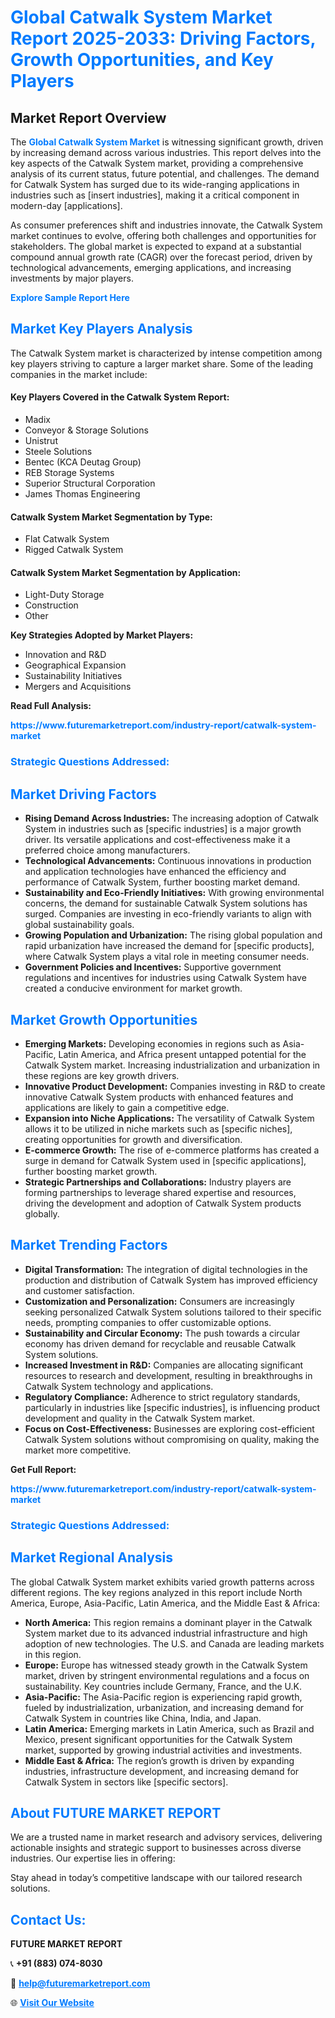 <h1 style="color: #007BFF;">Global Catwalk System Market Report 2025-2033: Driving Factors, Growth Opportunities, and Key Players</h1>

<section id="overview">
<h2>Market Report Overview</h2>
<p>The <a href="https://www.futuremarketreport.com/industry-report/catwalk-system-market" style="color: #007BFF; text-decoration: none;"><strong>Global Catwalk System Market</strong></a> is witnessing significant growth, driven by increasing demand across various industries. This report delves into the key aspects of the Catwalk System market, providing a comprehensive analysis of its current status, future potential, and challenges. The demand for Catwalk System has surged due to its wide-ranging applications in industries such as [insert industries], making it a critical component in modern-day [applications].</p>
<p>As consumer preferences shift and industries innovate, the Catwalk System market continues to evolve, offering both challenges and opportunities for stakeholders. The global market is expected to expand at a substantial compound annual growth rate (CAGR) over the forecast period, driven by technological advancements, emerging applications, and increasing investments by major players.</p>
</section>

<section id="overview">
<p><a href="https://www.futuremarketreport.com/request-sample/reportId=86637" style="color: #007BFF; text-decoration: none;"><strong>Explore Sample Report Here</strong></a></p>
</section>

<section id="key-players">
<h2 style="color: #007BFF;">Market Key Players Analysis</h2>
<p>The Catwalk System market is characterized by intense competition among key players striving to capture a larger market share. Some of the leading companies in the market include:</p>
<h4>Key Players Covered in the Catwalk System Report:</h4>
<ul><li>Madix</li><li>Conveyor &amp; Storage Solutions</li><li>Unistrut</li><li>Steele Solutions</li><li>Bentec (KCA Deutag Group)</li><li>REB Storage Systems</li><li>Superior Structural Corporation</li><li>James Thomas Engineering</li></ul>
<h4>Catwalk System Market Segmentation by Type:</h4>
<ul><li>Flat Catwalk System</li><li>Rigged Catwalk System</li></ul>

<h4>Catwalk System Market Segmentation by Application:</h4>
<ul><li>Light-Duty Storage</li><li>Construction</li><li>Other</li></ul>
<p><strong>Key Strategies Adopted by Market Players:</strong></p>
<ul>
<li>Innovation and R&D</li>
<li>Geographical Expansion</li>
<li>Sustainability Initiatives</li>
<li>Mergers and Acquisitions</li>
</ul>
</section>

<section>
<p><strong>Read Full Analysis: </strong></p><a href="https://www.futuremarketreport.com/industry-report/catwalk-system-market" style="color: #007BFF; text-decoration: none;"><strong>https://www.futuremarketreport.com/industry-report/catwalk-system-market</strong></a>
<h3 style="color: #007BFF;">Strategic Questions Addressed:</h3>
</section>

<section id="driving-factors">
<h2 style="color: #007BFF;">Market Driving Factors</h2>
<ul>
<li><strong>Rising Demand Across Industries:</strong> The increasing adoption of Catwalk System in industries such as [specific industries] is a major growth driver. Its versatile applications and cost-effectiveness make it a preferred choice among manufacturers.</li>
<li><strong>Technological Advancements:</strong> Continuous innovations in production and application technologies have enhanced the efficiency and performance of Catwalk System, further boosting market demand.</li>
<li><strong>Sustainability and Eco-Friendly Initiatives:</strong> With growing environmental concerns, the demand for sustainable Catwalk System solutions has surged. Companies are investing in eco-friendly variants to align with global sustainability goals.</li>
<li><strong>Growing Population and Urbanization:</strong> The rising global population and rapid urbanization have increased the demand for [specific products], where Catwalk System plays a vital role in meeting consumer needs.</li>
<li><strong>Government Policies and Incentives:</strong> Supportive government regulations and incentives for industries using Catwalk System have created a conducive environment for market growth.</li>
</ul>
</section>

<section id="growth-opportunities">
<h2 style="color: #007BFF;">Market Growth Opportunities</h2>
<ul>
<li><strong>Emerging Markets:</strong> Developing economies in regions such as Asia-Pacific, Latin America, and Africa present untapped potential for the Catwalk System market. Increasing industrialization and urbanization in these regions are key growth drivers.</li>
<li><strong>Innovative Product Development:</strong> Companies investing in R&D to create innovative Catwalk System products with enhanced features and applications are likely to gain a competitive edge.</li>
<li><strong>Expansion into Niche Applications:</strong> The versatility of Catwalk System allows it to be utilized in niche markets such as [specific niches], creating opportunities for growth and diversification.</li>
<li><strong>E-commerce Growth:</strong> The rise of e-commerce platforms has created a surge in demand for Catwalk System used in [specific applications], further boosting market growth.</li>
<li><strong>Strategic Partnerships and Collaborations:</strong> Industry players are forming partnerships to leverage shared expertise and resources, driving the development and adoption of Catwalk System products globally.</li>
</ul>
</section>

<section id="trending-factors">
<h2 style="color: #007BFF;">Market Trending Factors</h2>
<ul>
<li><strong>Digital Transformation:</strong> The integration of digital technologies in the production and distribution of Catwalk System has improved efficiency and customer satisfaction.</li>
<li><strong>Customization and Personalization:</strong> Consumers are increasingly seeking personalized Catwalk System solutions tailored to their specific needs, prompting companies to offer customizable options.</li>
<li><strong>Sustainability and Circular Economy:</strong> The push towards a circular economy has driven demand for recyclable and reusable Catwalk System solutions.</li>
<li><strong>Increased Investment in R&D:</strong> Companies are allocating significant resources to research and development, resulting in breakthroughs in Catwalk System technology and applications.</li>
<li><strong>Regulatory Compliance:</strong> Adherence to strict regulatory standards, particularly in industries like [specific industries], is influencing product development and quality in the Catwalk System market.</li>
<li><strong>Focus on Cost-Effectiveness:</strong> Businesses are exploring cost-efficient Catwalk System solutions without compromising on quality, making the market more competitive.</li>
</ul>
</section>

<section>
<p><strong>Get Full Report: </strong></p><a href="https://www.futuremarketreport.com/industry-report/catwalk-system-market" style="color: #007BFF; text-decoration: none;"><strong>https://www.futuremarketreport.com/industry-report/catwalk-system-market</strong></a>
<h3 style="color: #007BFF;">Strategic Questions Addressed:</h3>
</section>


<section id="regional-analysis">
<h2 style="color: #007BFF;">Market Regional Analysis</h2>
<p>The global Catwalk System market exhibits varied growth patterns across different regions. The key regions analyzed in this report include North America, Europe, Asia-Pacific, Latin America, and the Middle East & Africa:</p>
<ul>
<li><strong>North America:</strong> This region remains a dominant player in the Catwalk System market due to its advanced industrial infrastructure and high adoption of new technologies. The U.S. and Canada are leading markets in this region.</li>
<li><strong>Europe:</strong> Europe has witnessed steady growth in the Catwalk System market, driven by stringent environmental regulations and a focus on sustainability. Key countries include Germany, France, and the U.K.</li>
<li><strong>Asia-Pacific:</strong> The Asia-Pacific region is experiencing rapid growth, fueled by industrialization, urbanization, and increasing demand for Catwalk System in countries like China, India, and Japan.</li>
<li><strong>Latin America:</strong> Emerging markets in Latin America, such as Brazil and Mexico, present significant opportunities for the Catwalk System market, supported by growing industrial activities and investments.</li>
<li><strong>Middle East & Africa:</strong> The region’s growth is driven by expanding industries, infrastructure development, and increasing demand for Catwalk System in sectors like [specific sectors].</li>
</ul>
</section>

<footer>
<h2 style="color: #007BFF;">About FUTURE MARKET REPORT</h2>
<p>We are a trusted name in market research and advisory services, delivering actionable insights and strategic support to businesses across diverse industries. Our expertise lies in offering:</p>

<p>Stay ahead in today’s competitive landscape with our tailored research solutions.</p>

<h2 style="color: #007BFF;">Contact Us:</h2>
<p><strong>FUTURE MARKET REPORT</strong></p>
<p>📞 <strong>+91 (883) 074-8030</strong></p>
<p>📧 <strong><a href="mailto:help@futuremarketreport.com" style="color: #007BFF;">help@futuremarketreport.com</a></strong></p>
<p>🌐 <strong><a href="https://www.futuremarketreport.com/" style="color: #007BFF;">Visit Our Website</a></strong></p>
</footer>